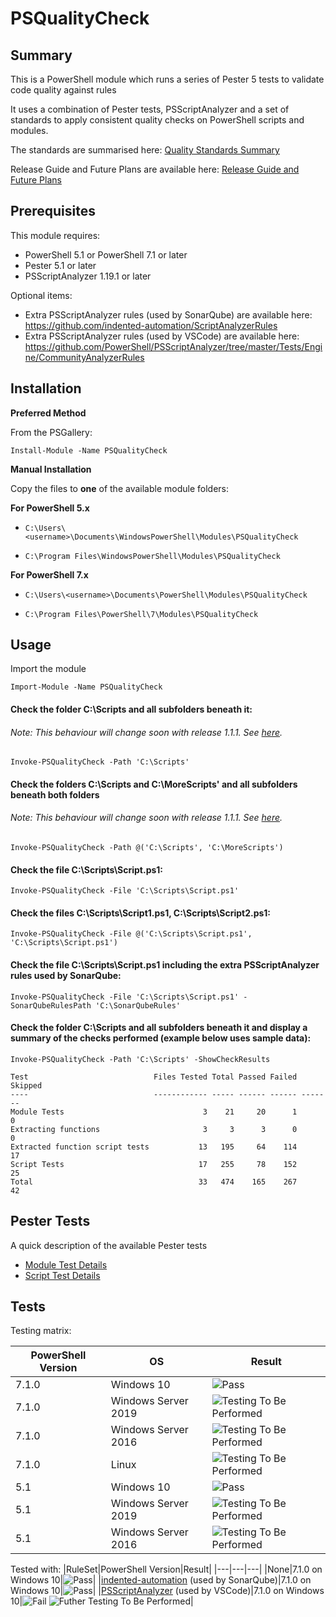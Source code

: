 # PSQualityCheck

## Summary

This is a PowerShell module which runs a series of Pester 5 tests to validate code quality against rules

It uses a combination of Pester tests, PSScriptAnalyzer and a set of standards to apply consistent quality checks on PowerShell scripts and modules.

The standards are summarised here: [Quality Standards Summary](https://github.com/andrewrdavidson/PSQualityCheck/wiki/Standards)

Release Guide and Future Plans are available here: [Release Guide and Future Plans](https://github.com/andrewrdavidson/PSQualityCheck/wiki/Release-Guide-and-Future-Plans)

## Prerequisites

This module requires:

* PowerShell 5.1 or PowerShell 7.1 or later
* Pester 5.1 or later
* PSScriptAnalyzer 1.19.1 or later

Optional items:

* Extra PSScriptAnalyzer rules (used by SonarQube) are available here: https://github.com/indented-automation/ScriptAnalyzerRules
* Extra PSScriptAnalyzer rules (used by VSCode) are available here: https://github.com/PowerShell/PSScriptAnalyzer/tree/master/Tests/Engine/CommunityAnalyzerRules

## Installation

__Preferred Method__

From the PSGallery:

`Install-Module -Name PSQualityCheck`

__Manual Installation__

Copy the files to **one** of the available module folders:

__For PowerShell 5.x__

* `C:\Users\<username>\Documents\WindowsPowerShell\Modules\PSQualityCheck`

* `C:\Program Files\WindowsPowerShell\Modules\PSQualityCheck`

__For PowerShell 7.x__

* `C:\Users\<username>\Documents\PowerShell\Modules\PSQualityCheck`

* `C:\Program Files\PowerShell\7\Modules\PSQualityCheck`

## Usage

Import the module

`Import-Module -Name PSQualityCheck`

#### Check the folder C:\Scripts and all subfolders beneath it:

###### Note: This behaviour will change soon with release 1.1.1. See [here](https://github.com/andrewrdavidson/PSQualityCheck/wiki/Release-Guide-and-Future-Plans#release-11).

`Invoke-PSQualityCheck -Path 'C:\Scripts'`

#### Check the folders C:\Scripts and C:\MoreScripts' and all subfolders beneath both folders

###### Note: This behaviour will change soon with release  1.1.1. See [here](https://github.com/andrewrdavidson/PSQualityCheck/wiki/Release-Guide-and-Future-Plans#release-11).

`Invoke-PSQualityCheck -Path @('C:\Scripts', 'C:\MoreScripts')`

#### Check the file C:\Scripts\Script.ps1:

`Invoke-PSQualityCheck -File 'C:\Scripts\Script.ps1'`

#### Check the files C:\Scripts\Script1.ps1, C:\Scripts\Script2.ps1:

`Invoke-PSQualityCheck -File @('C:\Scripts\Script.ps1', 'C:\Scripts\Script.ps1')`

#### Check the file C:\Scripts\Script.ps1 including the extra PSScriptAnalyzer rules used by SonarQube:

`Invoke-PSQualityCheck -File 'C:\Scripts\Script.ps1' -SonarQubeRulesPath 'C:\SonarQubeRules'`

#### Check the folder C:\Scripts and all subfolders beneath it and display a summary of the checks performed (example below uses sample data):

`Invoke-PSQualityCheck -Path 'C:\Scripts' -ShowCheckResults`

    Test                            Files Tested Total Passed Failed Skipped
    ----                            ------------ ----- ------ ------ -------
    Module Tests                               3    21     20      1       0
    Extracting functions                       3     3      3      0       0
    Extracted function script tests           13   195     64    114      17
    Script Tests                              17   255     78    152      25
    Total                                     33   474    165    267      42

## Pester Tests

A quick description of the available Pester tests

* [Module Test Details](https://github.com/andrewrdavidson/PSQualityCheck/wiki/Module-Tests)
* [Script Test Details](https://github.com/andrewrdavidson/PSQualityCheck/wiki/Script-Tests)

## Tests

Testing matrix:

|PowerShell Version|OS|Result|
|---|---|---|
|7.1.0|Windows 10|![Pass](https://img.shields.io/badge/test-pass-brightgreen)|
|7.1.0|Windows Server 2019|![Testing To Be Performed](https://img.shields.io/badge/testing-to%20be%20performed-lightgrey)|
|7.1.0|Windows Server 2016|![Testing To Be Performed](https://img.shields.io/badge/testing-to%20be%20performed-lightgrey)|
|7.1.0|Linux|![Testing To Be Performed](https://img.shields.io/badge/testing-to%20be%20performed-lightgrey)|
|5.1|Windows 10|![Pass](https://img.shields.io/badge/test-pass-brightgreen)|
|5.1|Windows Server 2019|![Testing To Be Performed](https://img.shields.io/badge/testing-to%20be%20performed-lightgrey)|
|5.1|Windows Server 2016|![Testing To Be Performed](https://img.shields.io/badge/testing-to%20be%20performed-lightgrey)|

Tested with:
|RuleSet|PowerShell Version|Result|
|---|---|---|
|None|7.1.0 on Windows 10|![Pass](https://img.shields.io/badge/test-pass-brightgreen)|
|[indented-automation](https://github.com/indented-automation/ScriptAnalyzerRules) (used by SonarQube)|7.1.0 on Windows 10|![Pass](https://img.shields.io/badge/test-pass-brightgreen)|
|[PSScriptAnalyzer](https://github.com/PowerShell/PSScriptAnalyzer/tree/master/Tests/Engine/CommunityAnalyzerRules) (used by VSCode)|7.1.0 on Windows 10|![Fail](https://img.shields.io/badge/test-fail-red) ![Futher Testing To Be Performed](https://img.shields.io/badge/further%20testing-to%20be%20performed-lightgrey)|
